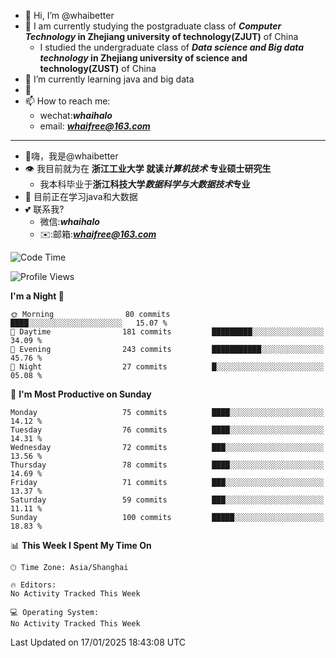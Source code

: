 - 👋 Hi, I’m @whaibetter
- 👀 I am currently studying the postgraduate class of ***Computer Technology* in Zhejiang university of technology(ZJUT)** of China
  -  I studied the undergraduate class of ***Data science and Big data technology* in Zhejiang university of science and technology(ZUST)** of China
- 🌱 I’m currently learning java and big data
- 💞️ 
- 📫 How to reach me: 
  - wechat:***whaihalo***
  - email: ***whaifree@163.com***
 ------------------------
- 👋嗨，我是@whaibetter
- 👁 我目前就为在 **浙江工业大学 就读*计算机技术* 专业硕士研究生**
  - 我本科毕业于**浙江科技大学*数据科学与大数据技术*专业**
- 🌴 目前正在学习java和大数据
- 💕 联系我?
  - 微信:***whaihalo***
  - ✉️:邮箱:***whaifree@163.com***

<!--START_SECTION:waka-->
![Code Time](http://img.shields.io/badge/Code%20Time-665%20hrs%202%20mins-blue)

![Profile Views](http://img.shields.io/badge/Profile%20Views-0-blue)

**I'm a Night 🦉** 

```text
🌞 Morning                80 commits          ████░░░░░░░░░░░░░░░░░░░░░   15.07 % 
🌆 Daytime                181 commits         █████████░░░░░░░░░░░░░░░░   34.09 % 
🌃 Evening                243 commits         ███████████░░░░░░░░░░░░░░   45.76 % 
🌙 Night                  27 commits          █░░░░░░░░░░░░░░░░░░░░░░░░   05.08 % 
```
📅 **I'm Most Productive on Sunday** 

```text
Monday                   75 commits          ████░░░░░░░░░░░░░░░░░░░░░   14.12 % 
Tuesday                  76 commits          ████░░░░░░░░░░░░░░░░░░░░░   14.31 % 
Wednesday                72 commits          ███░░░░░░░░░░░░░░░░░░░░░░   13.56 % 
Thursday                 78 commits          ████░░░░░░░░░░░░░░░░░░░░░   14.69 % 
Friday                   71 commits          ███░░░░░░░░░░░░░░░░░░░░░░   13.37 % 
Saturday                 59 commits          ███░░░░░░░░░░░░░░░░░░░░░░   11.11 % 
Sunday                   100 commits         █████░░░░░░░░░░░░░░░░░░░░   18.83 % 
```


📊 **This Week I Spent My Time On** 

```text
🕑︎ Time Zone: Asia/Shanghai

🔥 Editors: 
No Activity Tracked This Week

💻 Operating System: 
No Activity Tracked This Week
```


 Last Updated on 17/01/2025 18:43:08 UTC
<!--END_SECTION:waka-->
